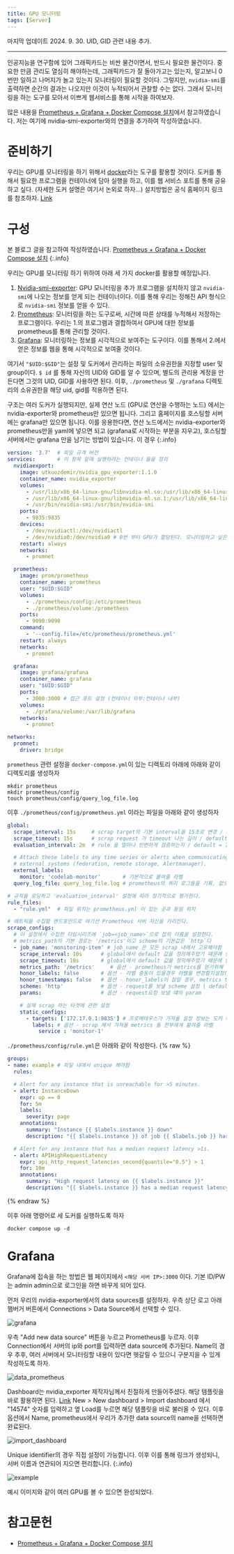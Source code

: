 ```yaml
---
title: GPU 모니터링
tags: [Server] 
---
```


마지막 업데이트 2024. 9. 30. UID, GID 관련 내용 추가.

---

인공지능을 연구함에 있어 그래픽카드는 비싼 물건이면서, 반드시 필요한 물건이다.
중요한 만큼 관리도 열심히 해야하는데, 그래픽카드가 잘 돌아가고는 있는지, 알고보니 0번만 일하고 나머지가 놀고 있는지 모니터링이 필요할 것이다.
그렇지만, `nvidia-smi`를 출력하면 순간의 결과는 나오지만 이것이 누적되어서 관찰할 수는 없다.
그래서 모니터링을 하는 도구를 모아서 이쁘게 웹서비스를 통해 시작을 하여보자.

많은 내용을 [Prometheus + Grafana + Docker Compose 설치](https://www.devkuma.com/docs/prometheus/docker-compose-install/)에서 참고하였습니다.
저는 여기에 nvidia-smi-exporter와의 연결을 추가하여 작성하였습니다. 

# 준비하기

우리는 GPU를 모니터링을 하기 위해서 [docker](https://www.docker.com/)라는 도구를 활용할 것이다.
도커를 통해서 필요한 프로그램을 컨테이너에 담아 실행을 하고, 이를 웹 서비스 포트를 통해 공유하고 싶다. (자세한 도커 설명은 여기서 논외로 하자...)
설치방법은 공식 홈페이지 링크를 참조하자. [Link](https://docs.docker.com/engine/install/ubuntu/)

# 구성

본 블로그 글을 참고하여 작성하였습니다. [Prometheus + Grafana + Docker Compose 설치](https://www.devkuma.com/docs/prometheus/docker-compose-install/)
{:.info}

우리는 GPU를 모니터링 하기 위하여 아래 세 가지 docker를 활용할 예정입니다.

1. [Nvidia-smi-exporter](https://github.com/utkuozdemir/nvidia_gpu_exporter): GPU 모니터링을 추가 프로그램을 설치하지 않고 `nvidia-smi`에 나오는 정보를 얻게 되는 컨테이너이다. 이를 통해 우리는 정해진 API 형식으로 `nvidia-smi` 정보를 얻을 수 있다.
2. [Prometheus](https://prometheus.io/): 모니터링을 하는 도구로써, 시간에 따른 상태를 누적해서 저장하는 프로그램이다. 우리는 1.의 프로그램과 결합하여서 GPU에 대한 정보를 prometheus를 통해 관리할 것이다.
3. [Grafana](https://grafana.com/): 모니터링하는 정보를 시각적으로 보여주는 도구이다. 이를 통해서 2.에서 얻은 정보를 웹을 통해 시각적으로 보여줄 것이다.

여기서 `"$UID:$GID"`는 설정 및 도커에서 관리하는 파일의 소유권한을 지정할 user 및 group이다. `$ id` 를 통해 자신의 UID와 GID를 알 수 있으며, 별도의 관리용 계정을 만든다면 그것의 UID, GID를 사용하면 된다. 이후, `./prometheus` 및 `./grafana` 디렉토리의 소유권한을 해당 uid, gid를 적용하면 된다.

구조는 여러 도커가 실행되지만, 실제 연산 노드 (GPU로 연산을 수행하는 노드) 에서는 nvidia-exporter와 prometheus만 있으면 됩니다. 그리고 홈페이지를 호스팅할 서버에는 grafana만 있으면 됩니다. 이를 응용한다면, 연산 노드에서는 nvidia-exporter와 prometheus만을 yaml에 넣으면 되고 (grafana로 시작하는 부분을 지우고), 호스팅할 서버에서는 grafana 만을 남기는 방법이 있습니다. 이 경우 
{:.info}

```yaml
version: '3.7'  # 파일 규격 버전
services:       # 이 항목 밑에 실행하려는 컨테이너 들을 정의
  nvidiaexport:
    image: utkuozdemir/nvidia_gpu_exporter:1.1.0
    container_name: nvidia_exporter
    volumes:
      - /usr/lib/x86_64-linux-gnu/libnvidia-ml.so:/usr/lib/x86_64-linux-gnu/libnvidia-ml.so
      - /usr/lib/x86_64-linux-gnu/libnvidia-ml.so.1:/usr/lib/x86_64-linux-gnu/libnvidia-ml.so.1
      - /usr/bin/nvidia-smi:/usr/bin/nvidia-smi
    ports:
      - 9835:9835
    devices:
      - /dev/nvidiactl:/dev/nvidiactl
      - /dev/nvidia0:/dev/nvidia0 # 0번 부터 GPU가 할당된다. 모니터링하고 싶은 GPU를 넣으면 된다.
    restart: always
    networks:
      - promnet

  prometheus:
    image: prom/prometheus
    container_name: prometheus
    user: "$UID:$GID"
    volumes:
      - ./prometheus/config:/etc/prometheus
      - ./prometheus/volume:/prometheus
    ports:
      - 9090:9090 
    command: 
      - '--config.file=/etc/prometheus/prometheus.yml'
    restart: always
    networks:
      - promnet

  grafana:
    image: grafana/grafana
    container_name: grafana
    user: "$UID:$GID"
    ports:
      - 3000:3000 # 접근 포트 설정 (컨테이너 외부:컨테이너 내부)
    volumes:
      - ./grafana/volume:/var/lib/grafana
    networks:
      - promnet

networks:
  promnet:
    driver: bridge
```

`prometheus` 관련 설정을 `docker-compose.yml`이 있는 디렉토리 아래에 아래와 같이 디렉토리를 생성하자
```
mkdir prometheus
mkdir prometheus/config
touch prometheus/config/query_log_file.log
```
이후 `./prometheus/config/prometheus.yml` 이라는 파일을 아래와 같이 생성하자
```yaml
global:
  scrape_interval: 15s     # scrap target의 기본 interval을 15초로 변경 / default = 1m
  scrape_timeout: 15s      # scrap request 가 timeout 나는 길이 / default = 10s
  evaluation_interval: 2m  # rule 을 얼마나 빈번하게 검증하는지 / default = 1m

  # Attach these labels to any time series or alerts when communicating with
  # external systems (federation, remote storage, Alertmanager).
  external_labels:
    monitor: 'codelab-monitor'       # 기본적으로 붙여줄 라벨
  query_log_file: query_log_file.log # prometheus의 쿼리 로그들을 기록, 없으면 기록안함

# 규칙을 로딩하고 'evaluation_interval' 설정에 따라 정기적으로 평가한다.
rule_files:
  - "rule.yml"  # 파일 위치는 prometheus.yml 이 있는 곳과 동일 위치

# 매트릭을 수집할 엔드포인드로 여기선 Prometheus 서버 자신을 가리킨다.
scrape_configs:
  # 이 설정에서 수집한 타임시리즈에 `job=<job_name>`으로 잡의 이름을 설정한다.
  # metrics_path의 기본 경로는 '/metrics'이고 scheme의 기본값은 `http`다
  - job_name: 'monitoring-item' # job_name 은 모든 scrap 내에서 고유해야함
    scrape_interval: 10s      # global에서 default 값을 정의해주었기 떄문에 안써도됨
    scrape_timeout: 10s       # global에서 default 값을 정의해주었기 떄문에 안써도됨
    metrics_path: '/metrics'     # 옵션 - prometheus가 metrics를 얻기위해 참조하는 URI를 변경할 수 있음 | default = /metrics
    honor_labels: false       # 옵션 - 라벨 충동이 있을경우 라벨을 변경할지설정(false일 경우 라벨 안바뀜) | default = false
    honor_timestamps: false   # 옵션 - honor_labels이 참일 경우, metrics timestamp가 노출됨(true일 경우) | default = false
    scheme: 'http'            # 옵션 - request를 보낼 scheme 설정 | default = http
    params:                   # 옵션 - request요청 보낼 떄의 param

    # 실제 scrap 하는 타겟에 관한 설정
    static_configs:
      - targets: ['172.17.0.1:9835'] # 프로메테우스가 가져올 설정 정보는 도커 네트워크 상 9835 서버에 있다. 일반적인 도커 네트워크는 172.17.0.1이라는 사설 IP를 가진다.
        labels: # 옵션 - scrap 해서 가져올 metrics 들 전부에게 붙여줄 라벨
          service : 'monitor-1'

```
`./prometheus/config/rule.yml`은 아래와 같이 작성한다.
{% raw %}
```yaml
groups:
- name: example # 파일 내에서 unique 해야함
  rules:

  # Alert for any instance that is unreachable for >5 minutes.
  - alert: InstanceDown
    expr: up == 0
    for: 5m
    labels:
      severity: page
    annotations:
      summary: "Instance {{ $labels.instance }} down"
      description: "{{ $labels.instance }} of job {{ $labels.job }} has been down for more than 5 minutes."

  # Alert for any instance that has a median request latency >1s.
  - alert: APIHighRequestLatency
    expr: api_http_request_latencies_second{quantile="0.5"} > 1
    for: 10m
    annotations:
      summary: "High request latency on {{ $labels.instance }}"
      description: "{{ $labels.instance }} has a median request latency above 1s (current value: {{ $value }}s)"
```
{% endraw %}

이후 아래 명령어로 세 도커를 실행하도록 하자
```
docker compose up -d
```

# Grafana

Grafana에 접속을 하는 방법은 웹 페이지에서 `<해당 서버 IP>:3000` 이다. 
기본 ID/PW는 admin admin으로 로그인을 하면 바꾸게 되어 있다.

먼저 우리의 nvidia-exporter에서의 data sources를 설정하자. 우측 상단 로고 아래 햄버거 버튼에서 Connections > Data Source에서 선택할 수 있다.

![grafana](/assets/images/230628_grafana0.png)

우측 "Add new data source" 버튼을 누르고 Prometheus를 누르자. 이후 Connection에서 서버의 ip와 port를 입력하면 data source에 추가된다.
Name의 경우 추후, 여러 서버에서 모니터링할 내용이 있다면 헷갈릴 수 있으니 구분지을 수 있게 작성하도록 하자.

![data_prometheus](/assets/images/230628_grafana1.png)

Dashboard는 nvidia_exporter 제작자님께서 친절하게 만들어주셨다. 해당 템플릿을 바로 활용하면 된다. [Link](https://grafana.com/grafana/dashboards/14574-nvidia-gpu-metrics/)
New > New dashboard > Import dashboard 에서 "14574" 숫자를 입력하고 옆 Load를 누르면 해당 템플릿을 바로 불러올 수 있다.
이후 옵션에서 Name, prometheus에서 우리가 추가한 data source의 name을 선택하면 완료된다.


![import_dashboard](/assets/images/230628_grafana2.png)

Unique identifier의 경우 직접 설정이 가능합니다. 이후 이를 통해 링크가 생성되니, 서버 이름과 연관되어 지으면 편리합니다.
{:.info}

![example](https://grafana.com/api/dashboards/14574/images/10667/image)

예시 이미지와 같이 여러 GPU를 볼 수 있으면 완성되었다.

# 참고문헌

- [Prometheus + Grafana + Docker Compose 설치](https://www.devkuma.com/docs/prometheus/docker-compose-install/)